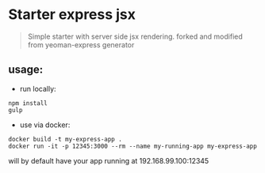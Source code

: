 # Starter express jsx

>Simple starter with server side jsx rendering.
forked and modified from yeoman-express generator

## usage:

- run locally:
```
npm install
gulp
```
- use via docker:
```
docker build -t my-express-app .
docker run -it -p 12345:3000 --rm --name my-running-app my-express-app
```
will by default have your app running at 192.168.99.100:12345
